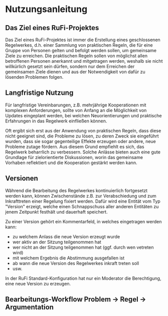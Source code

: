 # Nutzungsanleitung

## Das Ziel eines RuFi-Projektes

Das Ziel eines RuFi-Projektes ist immer die Erstellung eines geschlossenen Regelwerkes, d.h. einer Sammlung von praktischen Regeln, die für eine Gruppe von Personen gelten und befolgt werden sollen, um gemeinsame Ziele zu erreichen. Die praktischen Regeln sollen von möglichst allen betroffenen Personen anerkannt und mitgetragen werden, weshalb sie nicht willkürlich gesetzt sein dürfen, sondern nur dem Erreichen der gemeinsamen Ziele dienen und aus der Notwendigkeit von dafür zu lösenden Problemen folgen.

## Langfristige Nutzung 
Für langfristige Vereinbarungen, z.B. mehrjährige Kooperationen mit komplexen Anforderungen, sollte von Anfang an die Möglichkeit von Updates eingeplant werden, bei welchen Neuorientierungen und praktische Erfahrungen in das Regelwerk einfließen können.

Oft ergibt sich erst aus der Anwendung von praktischen Regeln, dass diese nicht geeignet sind, die Probleme zu lösen, zu deren Zweck sie eingeführt wurden, dass sie sogar gegenteilige Effekte erzeugen oder andere, neue Probleme zutage fördern. Aus diesem Grund empfiehlt es sich, das Regelwerk beharrlich zu verbessern. Solche Anlässe bieten auch eine gute Grundlage für zielorientierte Diskussionen, worin das gemeinsame Vorhaben reflektiert und die Kooperation gestärkt werden kann.

## Versionen

Während die Bearbeitung des Regelwerkes kontinuierlich fortgesetzt werden kann, können Zwischenstände z.B. zur Verabschiedung und zum Inkrafttreten einer Regelung fixiert werden. Dafür wird eine Entität vom Typ "Version" erzeigt, welche einen Schnappschuss aller anderen Entitäten zu jenem Zeitpunkt festhält und dauerhaft speichert. 

Zu einer Version gehört ein Kommentarfeld, in welches eingetragen werden kann:

* zu welchem Anlass die neue Version erzeugt wurde
* wer aktiv an der Sitzung teilgenommen hat
* wer nicht an der Sitzung teilgenommen hat (ggf. durch wen vetreten wird)
* mit welchem Ergebnis die Abstimmung ausgefallen ist
* ab wann die neue Version des Regelwerkes inkraft treten soll
* usw.

In der RuFi Standard-Konfiguration hat nur ein Moderator die Berechtigung, eine neue Version zu erzeugen. 

## Bearbeitungs-Workflow Problem -> Regel -> Argumentation